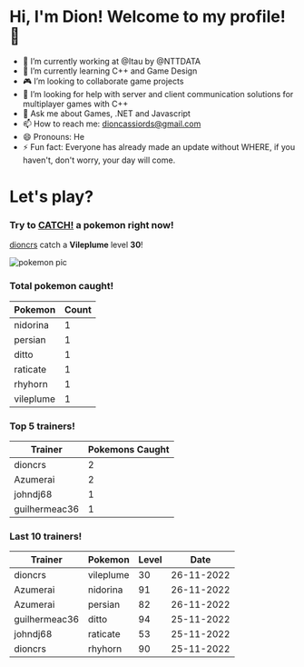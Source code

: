 # Hi, I'm Dion! Welcome to my profile!👋

- :bank: I’m currently working at @Itau by @NTTDATA
- :rocket: I’m currently learning C++ and Game Design
- :video_game: I’m looking to collaborate game projects
- :satellite: I’m looking for help with server and client communication solutions for multiplayer games with C++
- 💬 Ask me about Games, .NET and Javascript
- 📫 How to reach me: dioncassiords@gmail.com
- 😄 Pronouns: He
- ⚡ Fun fact: Everyone has already made an update without WHERE, if you haven't, don't worry, your day will come.

# Let's play?

### Try to [CATCH!](https://github.com/dioncrs/dioncrs/issues/new?title=Catch+a+Pokemon&body=Just+click+%27Submit+new+issue%27+and+catch+a+pokemon.) a pokemon right now!
[dioncrs](https://www.github.com/dioncrs) catch a **Vileplume** level **30**!

![pokemon pic](https://assets.pokemon.com/assets/cms2/img/pokedex/full/045.png)
### Total pokemon caught!
|Pokemon|Count|
|-|-|
|nidorina|1
|persian|1
|ditto|1
|raticate|1
|rhyhorn|1
|vileplume|1
### Top 5 trainers!
|Trainer|Pokemons Caught|
|-|-|
|dioncrs|2
|Azumerai|2
|johndj68|1
|guilhermeac36|1
### Last 10 trainers!
|Trainer|Pokemon|Level|Date|
|-|-|-|-|
|dioncrs|vileplume|30|26-11-2022
|Azumerai|nidorina|91|26-11-2022
|Azumerai|persian|82|26-11-2022
|guilhermeac36|ditto|94|25-11-2022
|johndj68|raticate|53|25-11-2022
|dioncrs|rhyhorn|90|25-11-2022
